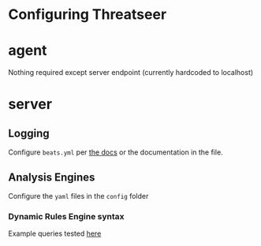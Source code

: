 # Configuring Threatseer

# agent

Nothing required except server endpoint (currently hardcoded to localhost)

# server

## Logging

Configure `beats.yml` per [the docs](https://www.elastic.co/guide/en/beats/filebeat/current/configuring-output.html) or the documentation in the file.

## Analysis Engines

Configure the `yaml` files in the `config` folder

### Dynamic Rules Engine syntax

Example queries tested [here](https://github.com/caibirdme/yql/blob/master/yql_test.go#L901)